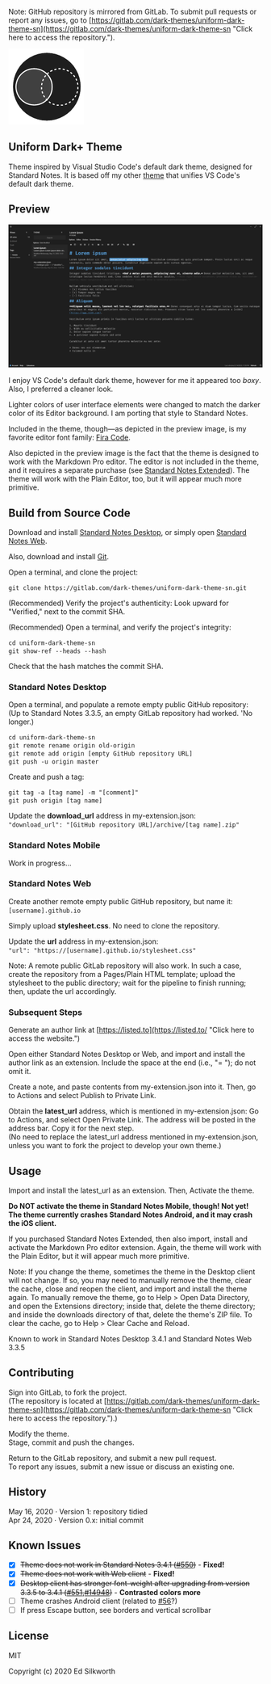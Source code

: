 Note: GitHub repository is mirrored from GitLab. To submit pull requests or report any issues, go to [https://gitlab.com/dark-themes/uniform-dark-theme-sn](https://gitlab.com/dark-themes/uniform-dark-theme-sn "Click here to access the repository.").

![Alt](./Images/logo.png "Uniform Dark+ Theme")

## Uniform Dark+ Theme

Theme inspired by Visual Studio Code's default dark theme, designed for Standard Notes. It is based off my other [theme](https://gitlab.com/dark-themes/uniform-dark-theme-vscode "Click here to access the repository.") that unifies VS Code's default dark theme.

## Preview

![Alt](./Images/preview.png "Preview of Uniform Dark+ Theme")

I enjoy VS Code's default dark theme, however for me it appeared too *boxy*. Also, I preferred a cleaner look.

Lighter colors of user interface elements were changed to match the darker color of its Editor background. I am porting that style to Standard Notes.

Included in the theme, though&#8212;as depicted in the preview image, is my favorite editor font family: [Fira Code](https://github.com/tonsky/FiraCode "Click here to access the repository for more information."). 

Also depicted in the preview image is the fact that the theme is designed to work with the Markdown Pro editor. The editor is not included in the theme, and it requires a separate purchase (see [Standard Notes Extended](https://standardnotes.org/extensions "Click here for more information.")). The theme will work with the Plain Editor, too, but it will appear much more primitive. 

## Build from Source Code

Download and install [Standard Notes Desktop](https://standardnotes.org/ "Click here to access the download links."), or simply open [Standard Notes Web](https://standardnotes.org/ "Click here to access the link.").

Also, download and install [Git](https://git-scm.com/downloads "Click here to access the download link.").

Open a terminal, and clone the project:
```
git clone https://gitlab.com/dark-themes/uniform-dark-theme-sn.git
```

(Recommended) Verify the project's authenticity: Look upward for "Verified," next to the commit SHA.

(Recommended) Open a terminal, and verify the project's integrity:
```
cd uniform-dark-theme-sn
git show-ref --heads --hash
```
Check that the hash matches the commit SHA.

### Standard Notes Desktop

Open a terminal, and populate a remote empty public GitHub repository: \
(Up to Standard Notes 3.3.5, an empty GitLab repository had worked. 'No longer.)
```
cd uniform-dark-theme-sn
git remote rename origin old-origin
git remote add origin [empty GitHub repository URL]
git push -u origin master
```
Create and push a tag:
```
git tag -a [tag name] -m "[comment]"
git push origin [tag name]
```
Update the **download_url** address in my-extension.json: \
`"download_url": "[GitHub repository URL]/archive/[tag name].zip"`

### Standard Notes Mobile

Work in progress...

### Standard Notes Web

Create another remote empty public GitHub repository, but name it: \
`[username].github.io`

Simply upload **stylesheet.css**. No need to clone the repository.

Update the **url** address in my-extension.json: \
`"url": "https://[username].github.io/stylesheet.css"`

Note: A remote public GitLab repository will also work. In such a case, create the repository from a Pages/Plain HTML template; upload the stylesheet to the public directory; wait for the pipeline to finish running; then, update the url accordingly.

<!-- Note #2: Standard Notes cannot read the stylesheet from the parent repository. For example, it cannot read [https://raw.githubusercontent.com/saegl5/uniform-dark-theme-sn/master/stylesheet.css](https://raw.githubusercontent.com/saegl5/uniform-dark-theme-sn/master/stylesheet.css "Click here to access the raw file."). It cannot read the stylesheet, had the file been hosted on GitLab, either. -->

### Subsequent Steps

Generate an author link at [https://listed.to](https://listed.to/ "Click here to access the website.")

Open either Standard Notes Desktop or Web, and import and install the author link as an extension. Include the space at the end (i.e., "= "); do not omit it.

Create a note, and paste contents from my-extension.json into it. Then, go to Actions and select Publish to Private Link.

Obtain the **latest_url** address, which is mentioned in my-extension.json: Go to Actions, and select Open Private Link. The address will be posted in the address bar. Copy it for the next step. \
(No need to replace the latest_url address mentioned in my-extension.json, unless you want to fork the project to develop your own theme.)

## Usage

Import and install the latest_url as an extension. Then, Activate the theme.

**Do NOT activate the theme in Standard Notes Mobile, though! Not yet! The theme currently crashes Standard Notes Android, and it may crash the iOS client.**

If you purchased Standard Notes Extended, then also import, install and activate the Markdown Pro editor extension. Again, the theme will work with the Plain Editor, but it will appear much more primitive.

Note: If you change the theme, sometimes the theme in the Desktop client will not change. If so, you may need to manually remove the theme, clear the cache, close and reopen the client, and import and install the theme again. To manually remove the theme, go to Help > Open Data Directory, and open the Extensions directory; inside that, delete the theme directory; and inside the downloads directory of that, delete the theme's ZIP file. To clear the cache, go to Help > Clear Cache and Reload.

Known to work in Standard Notes Desktop 3.4.1 and Standard Notes Web 3.3.5

## Contributing

Sign into GitLab, to fork the project. \
(The repository is located at [https://gitlab.com/dark-themes/uniform-dark-theme-sn](https://gitlab.com/dark-themes/uniform-dark-theme-sn "Click here to access the repository.").)

Modify the theme. \
Stage, commit and push the changes.

Return to the GitLab repository, and submit a new pull request. \
To report any issues, submit a new issue or discuss an existing one.

## History

May 16, 2020 &middot; Version 1: repository tidied \
Apr 24, 2020 &middot; Version 0.x: initial commit

## Known Issues

- [x] ~~Theme does not work in Standard Notes 3.4.1 ([#550](https://github.com/standardnotes/desktop/issues/550))~~ - **Fixed!**
- [x] ~~Theme does not work with Web client~~ - **Fixed!**
- [x] ~~Desktop client has stronger font-weight after upgrading from version 3.3.5 to 3.4.1 ([#551](https://github.com/standardnotes/desktop/issues/551),[#14948](https://github.com/electron/electron/issues/14948))~~ - **Contrasted colors more**
- [ ] Theme crashes Android client (related to [#56](https://github.com/standardnotes/mobile/issues/56)?)
- [ ] If press Escape button, see borders and vertical scrollbar

## License

MIT

Copyright (c) 2020 Ed Silkworth